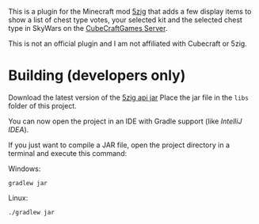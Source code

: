 This is a plugin for the Minecraft mod [5zig](http://5zig.net/) that adds a few
display items to show a list of chest type votes, your selected kit and the
selected chest type in SkyWars on the [CubeCraftGames Server](https://www.cubecraft.net/).


This is not an official plugin and I am not affiliated with Cubecraft or 5zig.


Building (developers only)
==========================
Download the latest version of the [5zig api jar](https://github.com/5zig/The-5zig-API/releases)
Place the jar file in the `libs` folder of this project.


You can now open the project in an IDE with Gradle support (like _IntelliJ IDEA_).


If you just want to compile a JAR file, open the project directory in
a terminal and execute this command:

Windows:

    gradlew jar

Linux:

    ./gradlew jar

